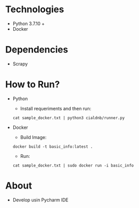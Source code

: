# Technologies

* Python 3.7.10 +
* Docker

# Dependencies

* Scrapy

# How to Run?

* Python
  - Install requeriments and then run:
  ```
  cat sample_docker.txt | python3 cialdnb/runner.py
  ```
  
* Docker
  - Build Image:
  ```
  docker build -t basic_info:latest .
  ```
  - Run:
  ```
  cat sample_docker.txt | sudo docker run -i basic_info
  ```
  
# About

* Develop usin Pycharm IDE
